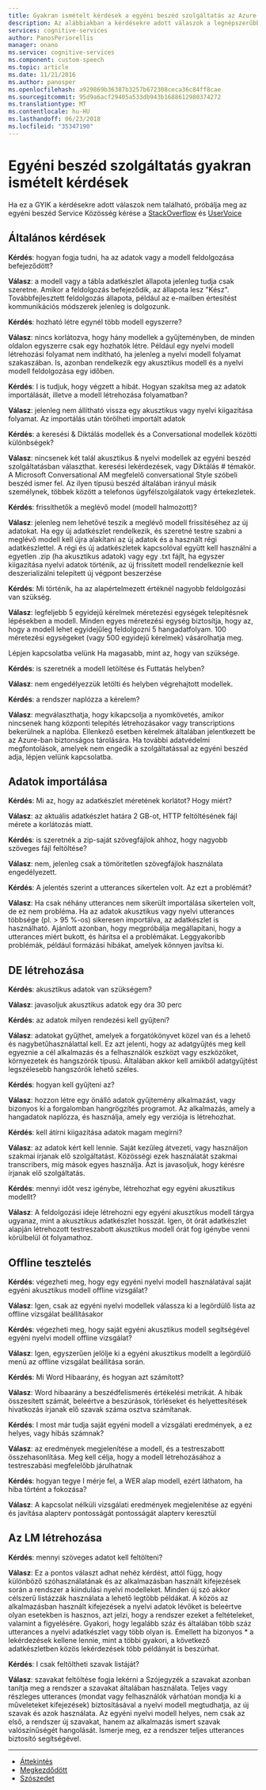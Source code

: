 ```yaml
---
title: Gyakran ismételt kérdések a egyéni beszéd szolgáltatás az Azure-on |} Microsoft Docs
description: Az alábbiakban a kérdésekre adott válaszok a legnépszerűbb az egyéni beszéd szolgáltatásról.
services: cognitive-services
author: PanosPeriorellis
manager: onano
ms.service: cognitive-services
ms.component: custom-speech
ms.topic: article
ms.date: 11/21/2016
ms.author: panosper
ms.openlocfilehash: a929869b36387b3257b672308ceca36c84ff8cae
ms.sourcegitcommit: 95d9a6acf29405a533db943b1688612980374272
ms.translationtype: MT
ms.contentlocale: hu-HU
ms.lasthandoff: 06/23/2018
ms.locfileid: "35347190"
---
```

# <a name="custom-speech-service-frequently-asked-questions"></a>Egyéni beszéd szolgáltatás gyakran ismételt kérdések

Ha ez a GYIK a kérdésekre adott válaszok nem található, próbálja meg az egyéni beszéd Service Közösség kérése a [StackOverflow](https://stackoverflow.com/questions/tagged/project-oxford+or+microsoft-cognitive) és [UserVoice](https://cognitive.uservoice.com/)

## <a name="general"></a>Általános kérdések

**Kérdés**: hogyan fogja tudni, ha az adatok vagy a modell feldolgozása befejeződött?

**Válasz**: a modell vagy a tábla adatkészlet állapota jelenleg tudja csak szeretne.
Amikor a feldolgozás befejeződik, az állapota lesz "Kész".
Továbbfejlesztett feldolgozás állapota, például az e-mailben értesítést kommunikációs módszerek jelenleg is dolgozunk.

**Kérdés**: hozható létre egynél több modell egyszerre?

**Válasz**: nincs korlátozva, hogy hány modellek a gyűjteményben, de minden oldalon egyszerre csak egy hozhatók létre.
Például egy nyelvi modell létrehozási folyamat nem indítható, ha jelenleg a nyelvi modell folyamat szakaszában.
Is, azonban rendelkezik egy akusztikus modell és a nyelvi modell feldolgozása egy időben. 

**Kérdés**: I is tudjuk, hogy végzett a hibát. Hogyan szakítsa meg az adatok importálását, illetve a modell létrehozása folyamatban? 

**Válasz**: jelenleg nem állítható vissza egy akusztikus vagy nyelvi kiigazítása folyamat.
Az importálás után törölheti importált adatok

**Kérdés**: a keresési & Diktálás modellek és a Conversational modellek közötti különbségek?

**Válasz**: nincsenek két talál akusztikus & nyelvi modellek az egyéni beszéd szolgáltatásban választhat.
keresési lekérdezések, vagy Diktálás # témakör. A Microsoft Conversational AM megfelelő conversational Style szóbeli beszéd ismer fel.
Az ilyen típusú beszéd általában irányul másik személynek, többek között a telefonos ügyfélszolgálatok vagy értekezletek.

**Kérdés**: frissíthetők a meglévő model (modell halmozott)?

**Válasz**: jelenleg nem lehetővé teszik a meglévő modell frissítéséhez az új adatokat.
Ha egy új adatkészlet rendelkezik, és szeretné testre szabni a meglévő modell kell újra alakítani az új adatok és a használt régi adatkészlettel.
A régi és új adatkészletek kapcsolóval együtt kell használni a egyetlen .zip (ha akusztikus adatok) vagy egy .txt fájlt, ha egyszer kiigazítása nyelvi adatok történik, az új frissített modell rendelkeznie kell deszerializálni telepített új végpont beszerzése

**Kérdés**: Mi történik, ha az alapértelmezett értéknél nagyobb feldolgozási van szükség. 

**Válasz**: legfeljebb 5 egyidejű kérelmek méretezési egységek telepítésnek lépésekben a modell. Minden egyes méretezési egység biztosítja, hogy az, hogy a modell lehet egyidejűleg feldolgozni 5 hangadatfolyam. 100 méretezési egységeket (vagy 500 egyidejű kérelmek) vásárolhatja meg.

Lépjen kapcsolatba velünk Ha magasabb, mint az, hogy van szüksége.

**Kérdés**: is szeretnék a modell letöltése és Futtatás helyben?

**Válasz**: nem engedélyezzük letölti és helyben végrehajtott modellek.

**Kérdés**: a rendszer naplózza a kérelem?

**Válasz**: megválaszthatja, hogy kikapcsolja a nyomkövetés, amikor nincsenek hang központi telepítés létrehozásakor vagy transcriptions bekerülnek a naplóba. Ellenkező esetben kérelmek általában jelentkezett be az Azure-ban biztonságos tárolására. Ha további adatvédelmi megfontolások, amelyek nem engedik a szolgáltatással az egyéni beszéd adja, lépjen velünk kapcsolatba.

## <a name="importing-data"></a>Adatok importálása

**Kérdés**: Mi az, hogy az adatkészlet méretének korlátot? Hogy miért? 

**Válasz**: az aktuális adatkészlet határa 2 GB-ot, HTTP feltöltésének fájl mérete a korlátozás miatt. 

**Kérdés**: is szeretnék a zip-saját szövegfájlok ahhoz, hogy nagyobb szöveges fájl feltöltése? 

**Válasz**: nem, jelenleg csak a tömörítetlen szövegfájlok használata engedélyezett.

**Kérdés**: A jelentés szerint a utterances sikertelen volt. Az ezt a problémát?

**Válasz**: Ha csak néhány utterances nem sikerült importálása sikertelen volt, de ez nem probléma.
Ha az adatok akusztikus vagy nyelvi utterances többsége (pl. > 95 %-os) sikeresen importálva, az adatkészlet is használható. Ajánlott azonban, hogy megpróbálja megállapítani, hogy a utterances miért bukott, és hárítsa el a problémákat.
Leggyakoribb problémák, például formázási hibákat, amelyek könnyen javítsa ki. 

## <a name="creating-am"></a>DE létrehozása

**Kérdés**: akusztikus adatok van szükségem?

**Válasz**: javasoljuk akusztikus adatok egy óra 30 perc

**Kérdés**: az adatok milyen rendezési kell gyűjteni?

**Válasz**: adatokat gyűjthet, amelyek a forgatókönyvet közel van és a lehető és nagybetűhasználattal kell.
Ez azt jelenti, hogy az adatgyűjtés meg kell egyeznie a cél alkalmazás és a felhasználók eszközt vagy eszközöket, környezetek és hangszórók típusú. Általában akkor kell amikből adatgyűjtést legszélesebb hangszórók lehető széles. 

**Kérdés**: hogyan kell gyűjteni az? 

**Válasz**: hozzon létre egy önálló adatok gyűjtemény alkalmazást, vagy bizonyos ki a forgalomban hangrögzítés programot.
Az alkalmazás, amely a hangadatok naplózza, és használja, amely egy verziója is létrehozhat. 

**Kérdés**: kell átírni kiigazítása adatok magam megírni? 

**Válasz**: az adatok kért kell lennie. Saját kezűleg átvezeti, vagy használjon szakmai írjanak elő szolgáltatást. Közösségi ezek használatát szakmai transcribers, míg mások egyes használja. Azt is javasoljuk, hogy kérésre írjanak elő szolgáltatás.

**Kérdés**: mennyi időt vesz igénybe, létrehozhat egy egyéni akusztikus modellt?

**Válasz**: A feldolgozási ideje létrehozni egy egyéni akusztikus modell tárgya ugyanaz, mint a akusztikus adatkészlet hosszát.
Igen, öt órát adatkészlet alapján létrehozott testreszabott akusztikus modell órát fog igénybe venni körülbelül öt folyamathoz. 

## <a name="offline-testing"></a>Offline tesztelés

**Kérdés**: végezheti meg, hogy egy egyéni nyelvi modell használatával saját egyéni akusztikus modell offline vizsgálat?

**Válasz**: Igen, csak az egyéni nyelvi modellek válassza ki a legördülő lista az offline vizsgálat beállításakor

**Kérdés**: végezheti meg, hogy saját egyéni akusztikus modell segítségével egyéni nyelvi modell offline vizsgálat?

**Válasz**: Igen, egyszerűen jelölje ki a egyéni akusztikus modellt a legördülő menü az offline vizsgálat beállítása során.

**Kérdés**: Mi Word Hibaarány, és hogyan azt számított?

**Válasz**: Word hibaarány a beszédfelismerés értékelési metrikát. A hibák összesített számát, beleértve a beszúrások, törléseket és helyettesítések hivatkozás írjanak elő szavak száma osztva számítanak.

**Kérdés**: I most már tudja saját egyéni modell a vizsgálati eredmények, a ez helyes, vagy hibás számnak?

**Válasz**: az eredmények megjelenítése a modell, és a testreszabott összehasonlítása.
Meg kell célja, hogy a modell létrehozásához a testreszabási megfelelőbb járulhatnak

**Kérdés**: hogyan tegye I mérje fel, a WER alap modell, ezért láthatom, ha hiba történt a fokozása? 

**Válasz**: A kapcsolat nélküli vizsgálati eredmények megjelenítése az egyéni és javítása alapterv pontosságát pontosságát alapterv keresztül

## <a name="creating-lm"></a>Az LM létrehozása

**Kérdés**: mennyi szöveges adatot kell feltölteni?

**Válasz**: Ez a pontos választ adhat nehéz kérdést, attól függ, hogy különböző szóhasználatának és az alkalmazásban használt kifejezések során a rendszer a kiindulási nyelvi modelleket. Minden új szó akkor célszerű listázzák használata a lehető legtöbb példákat. A közös az alkalmazásban használt kifejezések a nyelvi adatok lévőket is beleértve olyan esetekben is hasznos, azt jelzi, hogy a rendszer ezeket a feltételeket, valamint a figyelésére.
Gyakori, hogy legalább száz és általában több száz utterances a nyelvi adatkészlet vagy több olyan is.
Emellett ha bizonyos * a lekérdezések kellene lennie, mint a többi gyakori, a következő adatkészletben közös lekérdezések több példányát is beszúrhat.

**Kérdés**: I csak feltöltheti szavak listáját?

**Válasz**: szavakat feltöltése fogja lekérni a Szójegyzék a szavakat azonban tanítja meg a rendszer a szavakat általában használata.
Teljes vagy részleges utterances (mondat vagy felhasználók várhatóan mondja ki a műveleteket kifejezések) biztosításával a nyelvi modell megtudhatja, az új szavak és azok használata. Az egyéni nyelvi modell helyes, nem csak az első, a rendszer új szavakat, hanem az alkalmazás ismert szavak valószínűségét hangolását. Ismerje meg, ez a rendszer teljes utterances biztosító segítségével. 

-----

 * [Áttekintés](cognitive-services-custom-speech-home.md)
 * [Megkezdődött](cognitive-services-custom-speech-get-started.md)
 * [Szószedet](cognitive-services-custom-speech-glossary.md)
